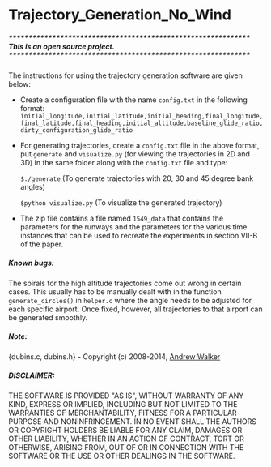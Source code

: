 # Trajectory_Generation_No_Wind

##### ************************************************************* This is an open source project. *************************************************************

The instructions for using the trajectory generation software are given below:

* Create a configuration file with the name `config.txt` in the following format: 
		`initial_longitude,initial_latitude,initial_heading,final_longitude,final_latitude,final_heading,initial_altitude,baseline_glide_ratio,dirty_configuration_glide_ratio`


* For generating trajectories, create a `config.txt` file in the above format, put `generate` and `visualize.py` (for viewing the trajectories in 2D and 3D) in the same folder along with the `config.txt` file and type:


	`$./generate` (To generate trajectories with 20, 30 and 45 degree bank angles)


	`$python visualize.py` (To visualize the generated trajectory)


* The zip file contains a file named `1549_data` that contains the parameters for the runways and the parameters for the various time instances that can be used to recreate the experiments in section VII-B of the paper.

##### Known bugs:
The spirals for the high altitude trajectories come out wrong in certain cases. 
This usually has to be manually dealt with in the function `generate_circles()` in `helper.c` where the angle needs to be adjusted for each specific airport. 
Once fixed, however, all trajectories to that airport can be generated smoothly.

##### Note: 
{dubins.c, dubins.h} - Copyright (c) 2008-2014, [Andrew Walker](https://github.com/AndrewWalker "Github Link")

##### DISCLAIMER: 
THE SOFTWARE IS PROVIDED "AS IS", WITHOUT WARRANTY OF ANY KIND, EXPRESS OR IMPLIED, INCLUDING BUT NOT LIMITED TO THE WARRANTIES OF MERCHANTABILITY, FITNESS FOR A PARTICULAR PURPOSE AND NONINFRINGEMENT. IN NO EVENT SHALL THE AUTHORS OR COPYRIGHT HOLDERS BE LIABLE FOR ANY CLAIM, DAMAGES OR OTHER LIABILITY, WHETHER IN AN ACTION OF CONTRACT, TORT OR OTHERWISE, ARISING FROM, OUT OF OR IN CONNECTION WITH THE SOFTWARE OR THE USE OR OTHER DEALINGS IN THE SOFTWARE.

